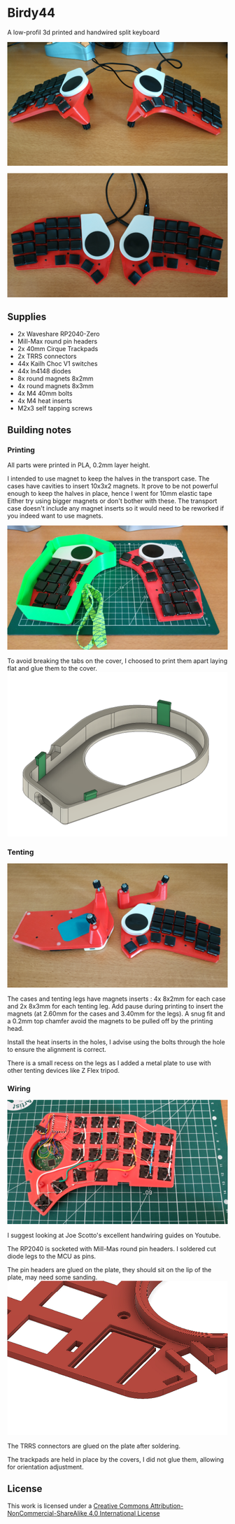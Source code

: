 # Birdy44

A low-profil 3d printed and handwired split keyboard

![Birdy44](./img/First.png)

![Top](./img/Top.png)

## Supplies

-   2x Waveshare RP2040-Zero
-   Mill-Max round pin headers
-   2x 40mm Cirque Trackpads
-   2x TRRS connectors
-   44x Kailh Choc V1 switches
-   44x ln4148 diodes
-   8x round magnets 8x2mm
-   4x round magnets 8x3mm
-   4x M4 40mm bolts
-   4x M4 heat inserts
-   M2x3 self tapping screws

## Building notes

### Printing

All parts were printed in PLA, 0.2mm layer height.

I intended to use magnet to keep the halves in the transport case. The cases have cavities to insert 10x3x2 magnets.
It prove to be not powerful enough to keep the halves in place, hence I went for 10mm elastic tape
Either try using bigger magnets or don't bother with these.
The transport case doesn't include any magnet inserts so it would need to be reworked if you indeed want to use magnets.

![Transport](./img/Transport.png)

To avoid breaking the tabs on the cover, I choosed to print them apart laying flat and glue them to the cover.
![Cover](./img/Cover.png)

### Tenting

![Tenting](./img/Tenting.png)

The cases and tenting legs have magnets inserts : 4x 8x2mm for each case and 2x 8x3mm for each tenting leg.
Add pause during printing to insert the magnets (at 2.60mm for the cases and 3.40mm for the legs).
A snug fit and a 0.2mm top chamfer avoid the magnets to be pulled off by the printing head.

Install the heat inserts in the holes, I advise using the bolts through the hole to ensure the alignment is correct.

There is a small recess on the legs as I added a metal plate to use with other tenting devices like Z Flex tripod.

### Wiring

![Wiring](./img/wiring.png)

I suggest looking at Joe Scotto's excellent handwiring guides on Youtube.

The RP2040 is socketed with Mill-Mas round pin headers. I soldered cut diode legs to the MCU as pins.

The pin headers are glued on the plate, they should sit on the lip of the plate, may need some sanding.
![Plate](./img/Plate-Header.png)

The TRRS connectors are glued on the plate after soldering.

The trackpads are held in place by the covers, I did not glue them, allowing for orientation adjustment.

## License

This work is licensed under a <a rel="license" href="http://creativecommons.org/licenses/by-nc-sa/4.0/">Creative Commons Attribution-NonCommercial-ShareAlike 4.0 International License</a>

